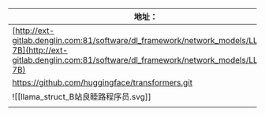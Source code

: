 
| 地址：                                                                                                                                                              |
| ---------------------------------------------------------------------------------------------------------------------------------------------------------------- |
| [http://ext-gitlab.denglin.com:81/software/dl_framework/network_models/LLaMA-7B](http://ext-gitlab.denglin.com:81/software/dl_framework/network_models/LLaMA-7B) |
| https://github.com/huggingface/transformers.git                                                                                                                  |
| ![[llama_struct_B站良睦路程序员.svg]]                                                                                                                                   |
|                                                                                                                                                                  |

##